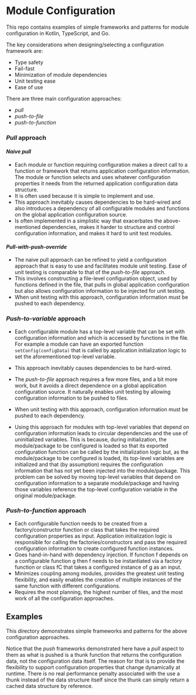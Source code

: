 # Module Configuration

This repo contains examples of simple frameworks and patterns for module configuration in Kotlin, TypeScript, and Go.

The key considerations when designing/selecting a configuration framework are:
- Type safety
- Fail-fast
- Minimization of module dependencies
- Unit testing ease
- Ease of use

There are three main configuration approaches:
- *pull*
- *push-to-file*
- *push-to-function*

### _Pull_ approach

#### *Naive pull*

- Each module or function requiring configuration makes a direct call to a function or framework that returns application configuration information. The module or function selects and uses whatever configuration properties it needs from the returned application configuration data structure.
- It is often used because it is simple to implement and use.
- This approach inevitably causes dependencies to be hard-wired and also introduces a dependency of all configurable modules and functions on the global application configuration source.
- Is often implemented in a simplistic way that exacerbates the above-mentioned dependencies, makes it harder to structure and control configuration information, and makes it hard to unit test modules.

#### *Pull-with-push-override*

- The naive pull approach can be refined to yield a configuration approach that is easy to use and facilitates module unit testing. Ease of unit testing is comparable to that of the *push-to-file* approach.
- This involves constructing a file-level configuration object, used by functions defined in the file, that pulls in global application configuration but also allows configuration information to be injected for unit testing.
- When unit testing with this approach, configuration information must be pushed to each dependency. 

### *Push-to-variable* approach

- Each configurable module has a top-level variable that can be set with configuration information and which is accessed by functions in the file. For example a module can have an exported function `setConfig(configData)` that is called by application initialization logic to set the aforementioned top-level variable.
- This approach inevitably causes dependencies to be hard-wired.
- The *push-to-file* approach requires a few more files, and a bit more work, but it avoids a direct dependence on a global application configuration source. It naturally enables unit testing by allowing configuration information to be pushed to files. 
- When unit testing with this approach, configuration information must be pushed to each dependency. 

- Using this approach for modules with top-level variables that depend on configuration information leads to circular dependencies and the use of uninitialized variables. This is because, during initialization, the module/package to be configured is loaded so that its exported configuration function can be called by the initialization logic but, as the module/package to be configured is loaded, its top-level variables are initialized and that (by assumption) requires the configuration information that has not yet been injected into the module/package. This problem can be solved by moving top-level variables that depend on configuration information to a separate module/package and having those variables reference the top-level configuration variable in the original module/package.

### **_Push-to-function_** approach

- Each configurable function needs to be created from a factory/constructor function or class that takes the required configuration properties as input. Application initialization logic is responsible for calling the factories/constructors and pass the required configuration information to create configured function instances.
- Goes hand-in-hand with dependency injection. If function f depends on a configurable function g then f needs to be instantiated via a factory function or class fC that takes a configured instance of g as an input.
- Minimizes coupling among modules, provides the greatest unit testing flexibility, and easily enables the creation of multiple instances of the same function with different configurations.
- Requires the most planning, the highest number of files, and the most work of all the configuration approaches.

## Examples

This directory demonstrates simple frameworks and patterns for the above configuration approaches.

Notice that the _push_ frameworks demonstrated here have a _pull_ aspect to them as what is pushed is a thunk function that returns the configuration data, not the configuration data itself. The reason for that is to provide the flexibility to support configuration properties that change dynamically at runtime. There is no real performance penalty associated with the use a thunk instead of the data structure itself since the thunk can simply return a cached data structure by reference.
